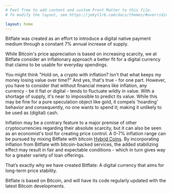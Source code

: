```yaml
---
# Feel free to add content and custom Front Matter to this file.
# To modify the layout, see https://jekyllrb.com/docs/themes/#overriding-theme-defaults

layout: home
---
```


Bitflate was created as an effort to introduce a digital native payment medium through a constant 7% annual increase of supply.

While Bitcoin's price appreciation is based on increasing scarcity, we at Bitflate consider an inflationary approach a better fit for a digital currency that claims to be usable for everyday spendings.

You might think "Hold on, a crypto with inflation? Isn't that what keeps my money losing value over time?" And yes, that's true - for one part. However, you have to consider that without financial means like inflation, any currency - be it fiat or digital - tends to fluctuate wildly in value. With a shortage of supply, it's near to impossible to predict its value. While this may be fine for a pure speculation object like gold, it compels 'hoarding' behavior and consequently, no one wants to spend it; making it unlikely to be used as (digital) cash.

Inflation may be a contrary feature to a major premise of other cryptocurrencies regarding their absolute scarcity, but it can also be seen as an economist's tool for creating price control. A 0-7% inflation range can be pursued by mixing Bitflate with bitcoin [Hybrid Coins](https://bitflate.org/post/2020/07/17/hybrid-coins.html). By incorporating inflation from Bitflate with bitcoin-backed services, the added stabilizing effect may result in fair and expectable conditions - which in turn gives way for a greater variety of loan offerings.

That’s exactly why we have created Bitflate: A digital currency that aims for long-term price stability.

Bitflate is based on Bitcoin, and will have its code regularly updated with the latest Bitcoin developments.
